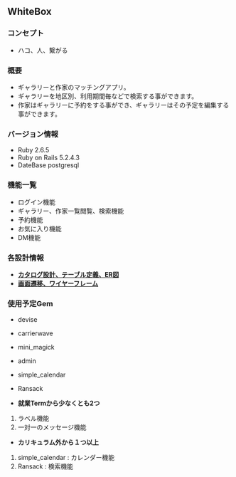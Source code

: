 ## WhiteBox
### コンセプト
- ハコ、人、繋がる
### 概要
- ギャラリーと作家のマッチングアプリ。
- ギャラリーを地区別、利用期間毎などで検索する事ができます。
- 作家はギャラリーに予約をする事ができ、ギャラリーはその予定を編集する事ができます。

### バージョン情報
- Ruby 2.6.5
- Ruby on Rails 5.2.4.3
- DateBase postgresql

### 機能一覧
- ログイン機能
- ギャラリー、作家一覧閲覧、検索機能
- 予約機能
- お気に入り機能
- DM機能

### 各設計情報
- **[カタログ設計、テーブル定義、ER図](https://docs.google.com/spreadsheets/d/1dX859nKapVFsoUpK8391ErymyvPgm8Y2PKLTsmy9C5o/edit?usp=sharing)**
- **[画面遷移、ワイヤーフレーム](https://docs.google.com/spreadsheets/d/1XAqCJpqnRi7nOU5GMxm3GqjlTEMqY-tQ5tEwwfY6WkY/edit?usp=sharing)**

### 使用予定Gem
- devise
- carrierwave
- mini_magick
- admin
- simple_calendar
- Ransack

- **就業Termから少なくとも2つ**
1. ラベル機能
1. 一対一のメッセージ機能
- **カリキュラム外から１つ以上**
1. simple_calendar : カレンダー機能
1. Ransack : 検索機能
